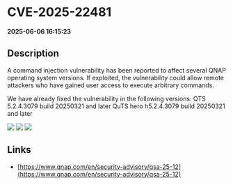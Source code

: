# CVE-2025-22481

**2025-06-06 16:15:23**

## Description
A command injection vulnerability has been reported to affect several QNAP operating system versions. If exploited, the vulnerability could allow remote attackers who have gained user access to execute arbitrary commands.

We have already fixed the vulnerability in the following versions:
QTS 5.2.4.3079 build 20250321 and later
QuTS hero h5.2.4.3079 build 20250321 and later

![](https://img.shields.io/static/v1?label=Score&message=8.7&color=red)
![](https://img.shields.io/static/v1?label=Severity&message=HIGH&color=red)
![](https://img.shields.io/static/v1?label=CWE&message=RCE&color=green)

## Links
- [https://www.qnap.com/en/security-advisory/qsa-25-12](https://www.qnap.com/en/security-advisory/qsa-25-12)
